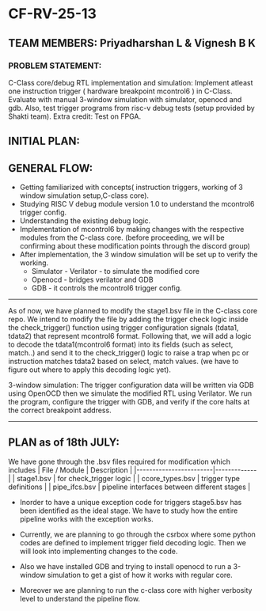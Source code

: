 #   CF-RV-25-13

##  TEAM MEMBERS: Priyadharshan L & Vignesh B K

### PROBLEM STATEMENT:
C-Class core/debug RTL implementation and simulation: Implement atleast one instruction
trigger ( hardware breakpoint mcontrol6 ) in C-Class. Evaluate with manual 3-window
simulation with simulator, openocd and gdb. Also, test trigger programs from risc-v debug tests
(setup provided by Shakti team). Extra credit: Test on FPGA.

## INITIAL PLAN:
## GENERAL FLOW:

- Getting familiarized with concepts( instruction triggers, working of 3 window simulation
setup,C-class core).
- Studying RISC V debug module version 1.0 to understand the mcontrol6 trigger config.
- Understanding the existing debug logic.
- Implementation of mcontrol6 by making changes with the respective modules from the
C-class core. (before proceeding, we will be confirming about these modification points
through the discord group)
- After implementation, the 3 window simulation will be set up to verify the working.
  - Simulator - Verilator - to simulate the modified core
  - Openocd - bridges verilator and GDB
  - GDB - it controls the mcontrol6 trigger config.
    
---
As of now, we have planned to modify the stage1.bsv file in the C-class core repo. We intend to
modify the file by adding the trigger check logic inside the check_trigger() function using
trigger configuration signals (tdata1, tdata2) that represent mcontrol6 format. Following that, we
will add a logic to decode the tdata1(mcontrol6 format) into its fields (such as select, match..)
and send it to the check_trigger() logic to raise a trap when pc or instruction matches tdata2
based on select, match values. (we have to figure out where to apply this decoding logic yet).

3-window simulation: The trigger configuration data will be written via GDB using OpenOCD
then we simulate the modified RTL using Verilator. We run the program, configure the trigger
with GDB, and verify if the core halts at the correct breakpoint address.

---

## PLAN as of 18th JULY:

We have gone through the .bsv files required for modification which includes
| File / Module          | Description |
|------------------------|-------------|
| stage1.bsv       | for check_trigger logic |
| ccore_types.bsv  | trigger type definitions |
| pipe_ifcs.bsv    | pipeline interfaces between different stages  |

- Inorder to have a unique exception code for triggers stage5.bsv has been identified as the ideal stage. We have to study how the entire pipeline works with the exception works.

- Currently, we are planning to go through the csrbox where some python codes are defined to implement trigger field decoding logic. Then we will look into implementing changes to the code.

- Also we have installed GDB and trying to install openocd to run a 3-window simulation to get a gist of how it works with regular core.

- Moreover we are planning to run the c-class core with higher verbosity level to understand the pipeline flow.



